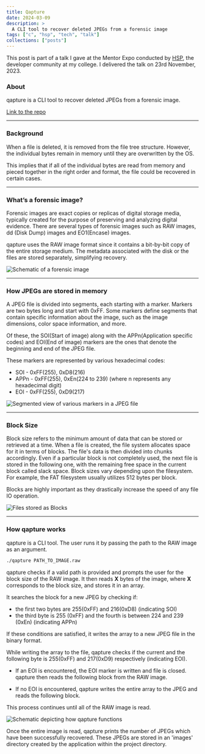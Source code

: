 ```yaml
---
title: Qapture
date: 2024-03-09
description: >
  A CLI tool to recover deleted JPEGs from a forensic image
tags: ["c", "hsp", "tech", "talk"]
collections: ["posts"]
---
```


This post is part of a talk I gave at the Mentor Expo conducted by [HSP](https://homebrew.hsp-ec.xyz), the developer community at my college. I delivered the talk on 23rd November, 2023.

### About

qapture is a CLI tool to recover deleted JPEGs from a forensic image.

[Link to the repo](https://github.com/anirudhsudhir/qapture)

---

### Background

When a file is deleted, it is removed from the file tree structure. However, the individual bytes remain in memory until they are overwritten by the OS.

This implies that if all of the individual bytes are read from memory and pieced together in the right order and format, the file could be recovered in certain cases.

---

### What’s a forensic image?

Forensic images are exact copies or replicas of digital storage media, typically created for the purpose of preserving and analyzing digital evidence. There are several types of forensic images such as RAW images, dd (Disk Dump) images and EO1(Encase) images.

qapture uses the RAW image format since it contains a bit-by-bit copy of the entire storage medium. The metadata associated with the disk or the files are stored separately, simplifying recovery.

![Schematic of a forensic image](images/qapture_ForensicImage.png)

---

### How JPEGs are stored in memory

A JPEG file is divided into segments, each starting with a marker. Markers are two bytes long and start with 0xFF. Some markers define segments that contain specific information about the image, such as the image dimensions, color space information, and more.

Of these, the SOI(Start of image) along with the APPn(Application specific codes) and EOI(End of image) markers are the ones that denote the beginning and end of the JPEG file.

These markers are represented by various hexadecimal codes:

- SOI - 0xFF(255), 0xD8(216)
- APPn - 0xFF(255), 0xEn(224 to 239) (where n represents any hexadecimal digit)
- EOI - 0xFF(255), 0xD9(217)

![Segmented view of various markers in a JPEG file](images/qapture_SegmentedMarkers.png)

---

### Block Size

Block size refers to the minimum amount of data that can be stored or retrieved at a time. When a file is created, the file system allocates space for it in terms of blocks. The file's data is then divided into chunks accordingly. Even if a particular block is not completely used, the next file is stored in the following one, with the remaining free space in the current block called slack space. Block sizes vary depending upon the filesystem. For example, the FAT filesystem usually utilizes 512 bytes per block.

Blocks are highly important as they drastically increase the speed of any file IO operation.

![Files stored as Blocks](images/qapture_BlocksFS.png)

---

### How qapture works

qapture is a CLI tool.
The user runs it by passing the path to the RAW image as an argument.

```sh
./qapture PATH_TO_IMAGE.raw
```

qapture checks if a valid path is provided and prompts the user for the block size of the RAW image. It then reads **X** bytes of the image, where **X** corresponds to the block size, and stores it in an array.

It searches the block for a new JPEG by checking if:

- the first two bytes are 255(0xFF) and 216(0xD8) (indicating SOI)
- the third byte is 255 (0xFF) and the fourth is between 224 and 239 (0xEn) (indicating APPn)

If these conditions are satisfied, it writes the array to a new JPEG file in the binary format.

While writing the array to the file, qapture checks if the current and the following byte is 255(0xFF) and 217(0xD9) respectively (indicating EOI).

- If an EOI is encountered, the EOI marker is written and file is closed.
  qapture then reads the following block from the RAW image.

- If no EOI is encountered, qapture writes the entire array to the JPEG and reads the following block.

This process continues until all of the RAW image is read.

![Schematic depicting how qapture functions](images/qapture_Working.png)

Once the entire image is read, qapture prints the number of JPEGs which have been successfully recovered.
These JPEGs are stored in an 'images' directory created by the application within the project directory.
